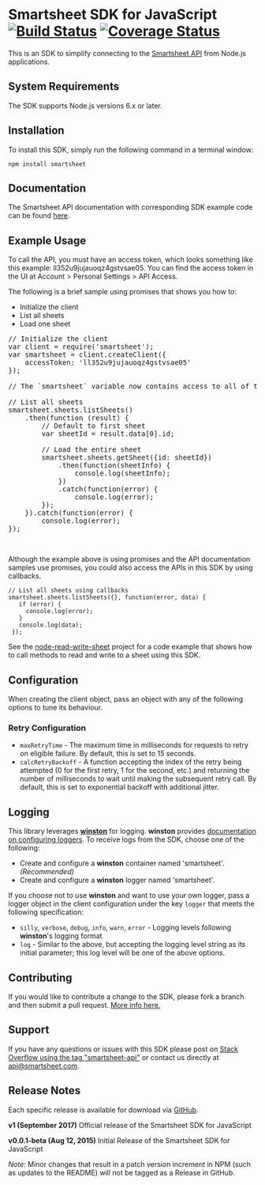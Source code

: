 # Smartsheet SDK for JavaScript [![Build Status](https://travis-ci.org/armstnp/smartsheet-javascript-sdk.svg?branch=master)](https://travis-ci.org/armstnp/smartsheet-javascript-sdk) [![Coverage Status](https://coveralls.io/repos/github/armstnp/smartsheet-javascript-sdk/badge.svg?branch=master)](https://coveralls.io/github/armstnp/smartsheet-javascript-sdk?branch=master)

This is an SDK to simplify connecting to the [Smartsheet API](http://www.smartsheet.com/developers/api-documentation) from Node.js applications.

## System Requirements

The SDK supports Node.js versions 6.x or later.

## Installation

To install this SDK, simply run the following command in a terminal window: 

    npm install smartsheet

## Documentation

The Smartsheet API documentation with corresponding SDK example code can be found [here](http://www.smartsheet.com/developers/api-documentation). 

## Example Usage

To call the API, you must have an access token, which looks something like this example: ll352u9jujauoqz4gstvsae05. You can find the access token in the UI at Account > Personal Settings > API Access. 

The following is a brief sample using promises that shows you how to:

* Initialize the client
* List all sheets
* Load one sheet

<pre class="center-column">
// Initialize the client
var client = require('smartsheet');
var smartsheet = client.createClient({
    accessToken: 'll352u9jujauoqz4gstvsae05'
});

// The `smartsheet` variable now contains access to all of the APIs

// List all sheets
smartsheet.sheets.listSheets()
    .then(function (result) {
        // Default to first sheet
        var sheetId = result.data[0].id;

        // Load the entire sheet
        smartsheet.sheets.getSheet({id: sheetId})
            .then(function(sheetInfo) {
                console.log(sheetInfo);
            })
            .catch(function(error) {
                console.log(error);
        });
    }).catch(function(error) {
        console.log(error);
});
</pre>
<br/>

Although the example above is using promises and the API documentation samples use promises, you could also access the APIs in this SDK by using callbacks.

    // List all sheets using callbacks
    smartsheet.sheets.listSheets({}, function(error, data) {
       if (error) {
         console.log(error);
       }
       console.log(data);
     });

 See the [node-read-write-sheet](https://github.com/smartsheet-samples/node-read-write-sheet) project for a code example that shows how to call methods to read and write to a sheet using this SDK.

## Configuration

When creating the client object, pass an object with any of the following options to tune its behaviour.

### Retry Configuration

* `maxRetryTime` - The maximum time in milliseconds for requests to retry on eligible failure.  By default, this is set to 15 seconds.
* `calcRetryBackoff` - A function accepting the index of the retry being attempted (0 for the first retry, 1 for the second, etc.) and returning the number of milliseconds to wait until making the subsequent retry call.  By default, this is set to exponential backoff with additional jitter.

## Logging

This library leverages [**winston**](https://github.com/winstonjs/winston) for logging.  **winston** provides [documentation on configuring loggers](https://github.com/winstonjs/winston#working-with-multiple-loggers-in-winston).  To receive logs from the SDK, choose one of the following:

* Create and configure a **winston** container named 'smartsheet'. _(Recommended)_
* Create and configure a **winston** logger named 'smartsheet'.

If you choose not to use **winston** and want to use your own logger, pass a logger object in the client configuration under the key `logger` that meets the following specification:

* `silly`, `verbose`, `debug`, `info`, `warn`, `error` - Logging levels following **winston**'s logging format
* `log` - Similar to the above, but accepting the logging level string as its initial parameter; this log level will be one of the above options.

## Contributing

If you would like to contribute a change to the SDK, please fork a branch and then submit a pull request.
[More info here.](https://help.github.com/articles/using-pull-requests)

## Support

If you have any questions or issues with this SDK please post on [Stack Overflow using the tag "smartsheet-api"](http://stackoverflow.com/questions/tagged/smartsheet-api) or contact us directly at api@smartsheet.com.

## Release Notes

Each specific release is available for download via [GitHub](https://github.com/smartsheet-platform/smartsheet-javascript-sdk/tags).

**v1 (September 2017)**
Official release of the Smartsheet SDK for JavaScript

**v0.0.1-beta (Aug 12, 2015)**
Initial Release of the Smartsheet SDK for JavaScript

*Note*: Minor changes that result in a patch version increment in NPM (such as updates to the README) will not be tagged as a Release in GitHub.
